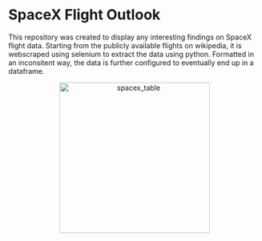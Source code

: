 # SpaceX Flight Outlook

This repository was created to display any interesting findings on SpaceX flight data. Starting from the publicly available flights on wikipedia, it is webscraped using selenium to extract the data using python. Formatted in an inconsitent way, the data is further configured to eventually end up in a dataframe. 

<p align="center">
  <img src="https://github.com/lherna/spacex_flights/tree/main/images/spacex_screenshot.png" width="300" title="spacex_table">
</p>


